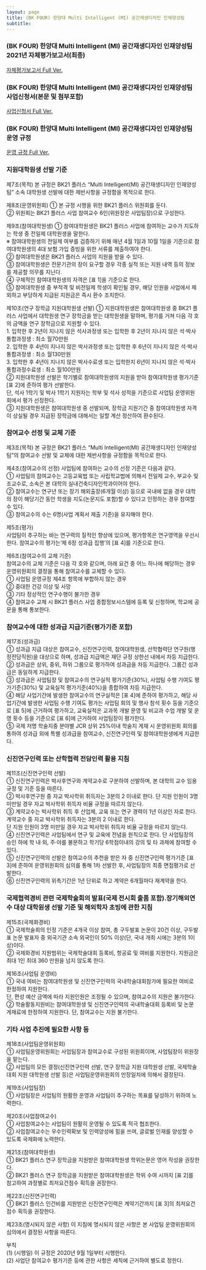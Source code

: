 ```yaml
---
layout: page
title: (BK FOUR) 한양대 Multi Intelligent (MI) 공간재생디자인 인재양성팀
subtitle:
---
```


### (BK FOUR) 한양대 Multi Intelligent (MI) 공간재생디자인 인재양성팀 2021년 자체평가보고서(최종)
<a href="http://book.hanyang.ac.kr/Viewer/A6WYZBGJUUTS" target="_blank"> 자체평가보고서 Full Ver. </a>


### (BK FOUR) 한양대 Multi Intelligent (MI) 공간재생디자인 인재양성팀 사업신청서(본문 및 첨부포함)
<a href="http://book.hanyang.ac.kr/Viewer/A6WYZBGJUUTS" target="_blank"> 사업신청서 Full Ver. </a>


### (BK FOUR) 한양대 Multi Intelligent (MI) 공간재생디자인 인재양성팀 운영 규정
<a href="http://book.hanyang.ac.kr/Viewer/SEDFVSK2W08E" target="_blank"> 운영 규정 Full Ver. </a>


### 지원대학원생 선발 기준

제7조(목적)
본 규정은 BK21 플러스 “Multi Intelligent(MI) 공간재생디자인 인재양성팀” 소속 대학원생 선발에 대한 제반사항을 규정함을 목적으로 한다.<br>

제8조(운영위원회)
  ① 본 규정 시행을 위한 BK21 플러스 위원회를 둔다.<br>
  ② 위원회는 BK21 플러스 사업 참여교수 6인(위원장은 사업팀장)으로 구성한다.<br>

제9조(참여대학원생)
  ① 참여대학원생은 BK21 플러스 사업에 참여하는 교수가 지도하는 학생 중 전일제 대학원생을 말한다.<br>
  ※ 참여대학원생의 전일제 여부를 검증하기 위해 매년 4월 1일과 10월 1일을 기준으로 참여대학원생의 4대 보험 가입 증빙을 위한 서류를 제출하여야 한다.<br>
  ② 참여대학원생은 BK21 플러스 사업의 지원을 받을 수 있다.<br>
  ③ 참여대학원생은 전문기관의 장이 요구할 경우 각종 실적 또는 지원 내역 등의 정보를 제공할 의무를 지닌다.<br>
  ④ 구체적인 참여대학원생의 자격은 [표 1]을 기준으로 한다.<br>
  ⑤ 참여대학원생 중 부적격 및 비전일제 학생이 확인될 경우, 해당 인원을 사업에서 제외하고 부당하게 지급된 지원금은 즉시 환수 조치한다.<br>

제10조(연구 장학금 지원대학원생 선발)
  ① 지원대학원생은 참여대학원생 중 BK21 플러스 사업에서 대학원생 연구 장학금을 받는 대학원생을 말하며, 평가를 거쳐 다음 각 호의 금액을 연구 장학금으로 지원할 수 있다.<br>
    1. 입학한 후 2년이 지나지 않은 석사과정생 또는 입학한 후 2년이 지나지 않은 석⋅박사통합과정생 : 최소 월70만원<br>
    2. 입학한 후 4년이 지나지 않은 박사과정생 또는 입학한 후 6년이 지나지 않은 석⋅박사통합과정생 : 최소 월130만원<br>
    3. 입학한 후 4년이 지나지 않은 박사수료생 또는 입학한지 6년이 지나지 않은 석⋅박사통합과정수료생 : 최소 월100만원<br>
  ② 지원대학원생 선발은 학기별로 참여대학원생의 지원을 받아 참여대학원생 평가기준 [표 2]에 준하여 평가 선발한다.<br> 
    단, 석사 1학기 및 박사 1학기 지원자는 학부 및 석사 성적을 기준으로 사업팀 운영위원회에서 평가 선정한다.<br>
  ③ 지원대학원생은 참여대학원생 중 선발되며, 장학금 지원기간 중 참여대학원생 자격이 상실될 경우 지급된 장학금에 대해서는 일할 계산 정산하여 환수된다.<br>


### 참여교수 선정 및 교체 기준 

제3조(목적)
본 규정은 BK21 플러스 “Multi Intelligent(MI) 공간재생디자인 인재양성팀”의 참여교수 선발 및 교체에 대한 제반사항을 규정함을 목적으로 한다.<br>

제4조(참여교수의 선정) 사업팀에 참여하는 교수의 선정 기준은 다음과 같다.<br>
  ① 사업팀의 참여교수는 고등교육법 또는 사립학교법에 의해서 전일제 교수, 부교수 및 조교수로, 소속은 본 대학의 실내건축디자인학과이어야 한다.<br>
  ② 참여교수는 연구년 또는 장기 해외출장(6개월 이상) 등으로 국내에 없을 경우 대학의 장이 해당기간 동안 학생을 지도(논문지도 포함)할 수 있다고 인정하는 경우 참여할 수 있다.<br>
  ③ 참여교수의 수는 6명(사업 계획서 제출 기준)을 유지해야 한다.<br>

제5조(평가)<br> 
사업팀이 추구하는 바는 연구력의 질적인 향상에 있으며, 평가항목은 연구영역을 우선시한다. 참여교수의 평가는‘제 6장 성과급 집행’의 [표 4]를 기준으로 한다.<br>

제6조(참여교수의 교체 기준)<br> 
참여교수의 교체 기준은 다음 각 호와 같으며, 아래 요건 중 어느 하나에 해당하는 경우 운영위원회의 결정을 통해 참여교수를 교체할 수 있다.<br>
  ① 사업팀 운영규정 제4조 항목에 부합하지 않는 경우<br>
  ② 중대한 건강 이상 및 사망<br>
  ③ 기타 정상적인 연구수행이 불가한 경우<br>
  ④ 참여교수 교체 시 BK21 플러스 사업 종합정보시스템에 등록 및 신청하며, 학교에 공문을 통해 통보한다.<br>
     

### 참여교수에 대한 성과급 지급기준(평가기준 포함)

제17조(성과급)<br>
  ① 성과급 지급 대상은 참여교수, 신진연구인력, 참여대학원생, 산학협력단 연구원(행정전담직원)을 대상으로 하며, 성과급 지급액은 재단 규정 상한선 내에서 차등 지급한다.<br>
  ② 성과급은 상위, 중위, 하위 그룹으로 평가하여 성과급을 차등 지급한다. 그룹간 성과급은 동일하게 지급한다.<br>
  ③ 성과급은 사업팀장 및 참여교수의 연구실적 평가기준(30%), 사업팀 수행 기여도 평가기준(30%) 및 교육실적 평가기준(40%)을 종합하여 차등 지급한다.<br>
  ④ 해당 사업기간에 발생한 참여교수의 연구실적은 [표 4]에 준하여 평가하고, 해당 사업기간에 발생한 사업팀 수행 기여도 평가는 사업팀 회의 및 행사 참석 횟수 등을 기준으로 
    [표 5]에 근거하여 평가하고, 교육실적은 교과목 개발 문영 및 비교과 수업 개발 및 운영 횟수 등을 기준으로 [표 6]에 근거하여 사업팀장이 평가한다.<br>
  ⑤ 국제 저명 학술지중 분야별 JCR 상위 25%이내 학술지  게재 시 운영위원회 회의를 통하여 성과급 외에 특별 성과급을 참여교수, 신진연구인력 및 참여대학원생에게 지급한다.<br>


### 신진연구인력 또는 산학협력 전담인력 활용 지침

제11조(신진연구인력 선발)<br>
  ① 신진연구인력은 박사후연구와 계약교수로 구분하여 선발하며, 본 대학의 교수 임용 규정 및 기준 등을 따른다.<br> 
  ② 박사후연구원 중 자교 박사학위 취득자는 3분의 2 이내로 한다. 단 지원 인원이 3명 미만일 경우 자교 박사학위 취득자 비율 규정을 따르지 않는다.<br>
  ③ 계약교수는 박사학위 취득 후 산업체, 교육 또는 연구 경력이 1년 이상인 자로 한다. 계약교수 중 자교 박사학위 취득자는 3분의 2 이내로 한다.<br> 
    단 지원 인원이 3명 미만일 경우 자교 박사학위 취득자 비율 규정을 따르지 않는다.<br>
  ④ 신진연구인력은 사업팀에서 연구 및 교육에 전념을 원칙으로 한다. 단 사업팀장의 승인 하에 학 내·외, 주·야를 불문하고 학기당 6학점이내의 강의 및 타 과제에 참여할 수 있다.<br>
  ⑤ 신진연구인력의 선발은 참여교수의 추천을 받은 자 중 신진연구인력 평가기준 [표 3]에 준하여 운영위원회의 심의를 통해 1차 선발한 후, 사업팀장의 최종 면접평가로 선발한다.<br>
  ⑥ 신진연구인력의 위촉기간은 1년 단위로 하고 계약은 6개월마다 재계약을 한다.<br>
  

### 국제협력경비 관련 국제학술회의 발표(국제 전시회 출품 포함)․장기해외연수 대상 대학원생 선발 기준 및 해외학자 초빙에 관한 지침

제15조(국제화경비)<br>
  ① 국제학술회의 인정 기준은 4개국 이상 참여, 총 구두발표 논문이 20건 이상, 구두발표 논문 발표자 중 외국기관 소속 외국인이 50% 이상(단, 국내 개최 시에는 3분의 1이상)이다.<br>
  ② 국제화경비 지원범위는 국제학술대회 등록비, 항공료 및 여비를 지원한다. 지원금은 최대 1인 최대 360 만원을 넘지 않도록 한다.<br>

제16조(사업팀 운영비)<br>
  ① 국내 여비는 참여대학원생 및 신진연구인력의 국내학술대회참가에 필요한 여비로 한정하여 지원한다.<br> 
    단, 편성 예산 금액에 따라 지원인원은 조정될 수 있으며, 참여교수의 지원은 불가한다.<br>
  ② 학술활동지원비는 참여대학원생 및 신진연구인력의 국내학술대회 등록비 및 논문 게재료에 한정하여 지원한다. 단, 참여교수는 지원 불가한다.<br>
    

### 기타 사업 추진에 필요한 사항 등

제18조(사업팀운영위원회)<br> 
  ① 사업팀운영위원회는 사업팀장과 참여교수로 구성된 위원회이며, 사업팀장이 위원장을 맡는다.<br>
  ② 사업팀의 모든 결정(신진연구인력 선발, 연구 장학금 지원 대학원생 선발, 국제학술대회 지원 대학원생 선발 등)은 사업팀운영위원회의 만장일치에 의해서 결정된다.<br>
  
제19조(사업팀장)<br> 
  ① 사업팀장은 사업팀의 원활한 운영과 사업팀이 추구하는 목표를 달성하기 위하여 노력한다.<br>
  
제20조(사업참여교수)<br> 
  ① 사업참여교수는 사업팀이 원활히 운영될 수 있도록 적극 협조한다.<br>
  ② 사업참여교수는 우수인력확보 및 인력양성에 힘을 쓰며, 글로벌 인재를 양성할 수 있도록 국제화에 노력한다.<br>
  
제21조(참여대학원생)<br>
  ① BK21 플러스 연구 장학금을 지원받은 참여대학원생 학위논문은 영어 작성을 권장한다.<br>
  ② BK21 플러스 연구 장학금을 지원받은 참여대학원생은 학위 수여 시까지 [표 2]를 참고하여 과정별로 최저요건점수 획득을 권장한다.<br>
  
제22조(신진연구인력) <br>
  ① BK21 플러스 인건비를 지원받은 신진연구인력은 계약기간까지 [표 3]의 최저요건점수 획득을 권장한다.<br>
  
제23조(명시되지 않은 사항) 이 지침에 명시되지 않은 사항은 본 사업팀 운영위원회의 심의에서 결정된 사항을 따른다.<br>


부칙<br> 
(1) (시행일) 이 규정은 2020년 9월 1일부터 시행한다.<br>
(2) 사업단 참여교수 평가기준 등에 관한 사항은 세칙에 근거하여 별도로 정한다.<br> 

